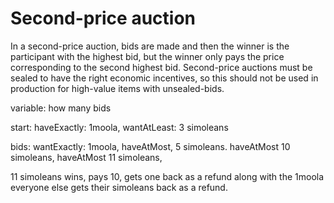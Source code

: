 # Second-price auction

In a second-price auction, bids are made and then the winner is the
participant with the highest bid, but the winner only pays the price
corresponding to the second highest bid. Second-price auctions must be
sealed to have the right economic incentives, so this should not be
used in production for high-value items with unsealed-bids.

variable: how many bids

start: haveExactly: 1moola, wantAtLeast: 3 simoleans

bids: wantExactly: 1moola, haveAtMost, 5 simoleans.
haveAtMost 10 simoleans,
haveAtMost 11 simoleans,

11 simoleans wins, pays 10, gets one back as a refund along with the
1moola
everyone else gets their simoleans back as a refund.

